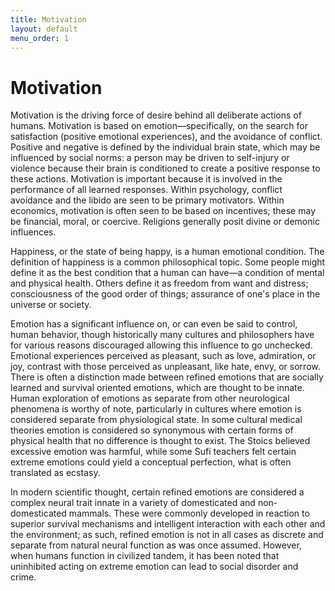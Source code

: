 ```yaml
---
title: Motivation
layout: default
menu_order: 1
---
```


# Motivation

Motivation is the driving force of desire behind all deliberate actions of humans. Motivation is based on emotion—specifically, on the search for satisfaction (positive emotional experiences), and the avoidance of conflict. Positive and negative is defined by the individual brain state, which may be influenced by social norms: a person may be driven to self-injury or violence because their brain is conditioned to create a positive response to these actions. Motivation is important because it is involved in the performance of all learned responses. Within psychology, conflict avoidance and the libido are seen to be primary motivators. Within economics, motivation is often seen to be based on incentives; these may be financial, moral, or coercive. Religions generally posit divine or demonic influences.

Happiness, or the state of being happy, is a human emotional condition. The definition of happiness is a common philosophical topic. Some people might define it as the best condition that a human can have—a condition of mental and physical health. Others define it as freedom from want and distress; consciousness of the good order of things; assurance of one's place in the universe or society.

Emotion has a significant influence on, or can even be said to control, human behavior, though historically many cultures and philosophers have for various reasons discouraged allowing this influence to go unchecked. Emotional experiences perceived as pleasant, such as love, admiration, or joy, contrast with those perceived as unpleasant, like hate, envy, or sorrow. There is often a distinction made between refined emotions that are socially learned and survival oriented emotions, which are thought to be innate. Human exploration of emotions as separate from other neurological phenomena is worthy of note, particularly in cultures where emotion is considered separate from physiological state. In some cultural medical theories emotion is considered so synonymous with certain forms of physical health that no difference is thought to exist. The Stoics believed excessive emotion was harmful, while some Sufi teachers felt certain extreme emotions could yield a conceptual perfection, what is often translated as ecstasy.

In modern scientific thought, certain refined emotions are considered a complex neural trait innate in a variety of domesticated and non-domesticated mammals. These were commonly developed in reaction to superior survival mechanisms and intelligent interaction with each other and the environment; as such, refined emotion is not in all cases as discrete and separate from natural neural function as was once assumed. However, when humans function in civilized tandem, it has been noted that uninhibited acting on extreme emotion can lead to social disorder and crime.

